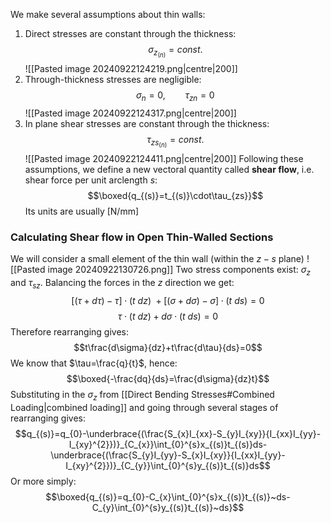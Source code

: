 We make several assumptions about thin walls:
1) Direct stresses are constant through the thickness:
$$\sigma_{z_{(n)}}=const.$$
![[Pasted image 20240922124219.png|centre|200]]
2) Through-thickness stresses are negligible:
$$\sigma_{n}=0,~~~~~~~~\tau_{zn}=0$$
![[Pasted image 20240922124317.png|centre|200]]
3) In plane shear stresses are constant through the thickness:
$$\tau_{zs_{(n)}}=const.$$
![[Pasted image 20240922124411.png|centre|200]]
Following these assumptions, we define a new vectoral quantity called **shear flow**, i.e. shear force per unit arclength $s$:
$$\boxed{q_{(s)}=t_{(s)}\cdot\tau_{zs}}$$
Its units are usually $\text{[N/mm]}$

### Calculating Shear flow in Open Thin-Walled Sections
We will consider a small element of the thin wall (within the $z-s$ plane)
![[Pasted image 20240922130726.png]]
Two stress components exist: $\sigma_{z}$ and $\tau_{sz}$.
Balancing the forces in the $z$ direction we get:
$$[(\tau+d\tau)-\tau]\cdot (t~dz)~+[(\sigma+d\sigma)-\sigma]\cdot(t~ds)=0$$
$$\tau\cdot(t~dz)+d\sigma\cdot(t~ds)=0$$
Therefore rearranging gives:
$$t\frac{d\sigma}{dz}+t\frac{d\tau}{ds}=0$$
We know that $\tau=\frac{q}{t}$, hence:
$$\boxed{-\frac{dq}{ds}=\frac{d\sigma}{dz}t}$$
Substituting in the $\sigma_{z}$ from [[Direct Bending Stresses#Combined Loading|combined loading]] and going through several stages of rearranging gives:
$$q_{(s)}=q_{0}-\underbrace{(\frac{S_{x}I_{xx}-S_{y}I_{xy}}{I_{xx}I_{yy}-I_{xy}^{2}})}_{C_{x}}\int_{0}^{s}x_{(s)}t_{(s)}ds-\underbrace{(\frac{S_{y}I_{yy}-S_{x}I_{xy}}{I_{xx}I_{yy}-I_{xy}^{2}})}_{C_{y}}\int_{0}^{s}y_{(s)}t_{(s)}ds$$Or more simply:
$$\boxed{q_{(s)}=q_{0}-C_{x}\int_{0}^{s}x_{(s)}t_{(s)}~ds-C_{y}\int_{0}^{s}y_{(s)}t_{(s)}~ds}$$
